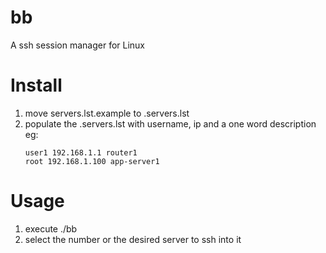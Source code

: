 # bb
A ssh session manager for Linux

# Install
1. move servers.lst.example to .servers.lst
3. populate the .servers.lst with username, ip and a one word description
   eg:
   ```
   user1 192.168.1.1 router1
   root 192.168.1.100 app-server1
   ```
# Usage
1. execute ./bb
2. select the number or the desired server to ssh into it
   
   
